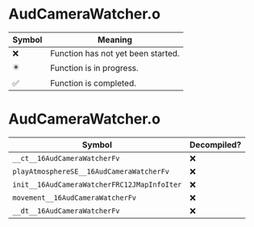 # AudCameraWatcher.o
| Symbol | Meaning 
| ------------- | ------------- 
| :x: | Function has not yet been started. 
| :eight_pointed_black_star: | Function is in progress. 
| :white_check_mark: | Function is completed. 


# AudCameraWatcher.o
| Symbol | Decompiled? |
| ------------- | ------------- |
| `__ct__16AudCameraWatcherFv` | :x: |
| `playAtmosphereSE__16AudCameraWatcherFv` | :x: |
| `init__16AudCameraWatcherFRC12JMapInfoIter` | :x: |
| `movement__16AudCameraWatcherFv` | :x: |
| `__dt__16AudCameraWatcherFv` | :x: |
